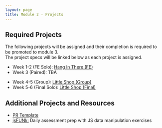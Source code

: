 ```yaml
---
layout: page
title: Module 2 - Projects
---
```


## Required Projects

The following projects will be assigned and their completion is required to be promoted to module 3.  
The project specs will be linked below as each project is assigned.

<!-- - Week 1-2 (FE Solo): TBA -->
- Week 1-2 (FE Solo): [Hang In There (FE)](./hang_in_there)
- Week 3 (Paired): TBA
<!-- - Week 3 (Paired): [Hang In There API](./hang_in_there_api/) -->
- Week 4-5 (Group): [Little Shop (Group)](./little_shop_group/)
- Week 5-6 (Final Solo): [Little Shop (Final)](./little_shop_final/)

## Additional Projects and Resources

- [PR Template](./pr_template)
- [jsFUNk:](./js_funk) Daily assessment prep with JS data manipulation exercises
